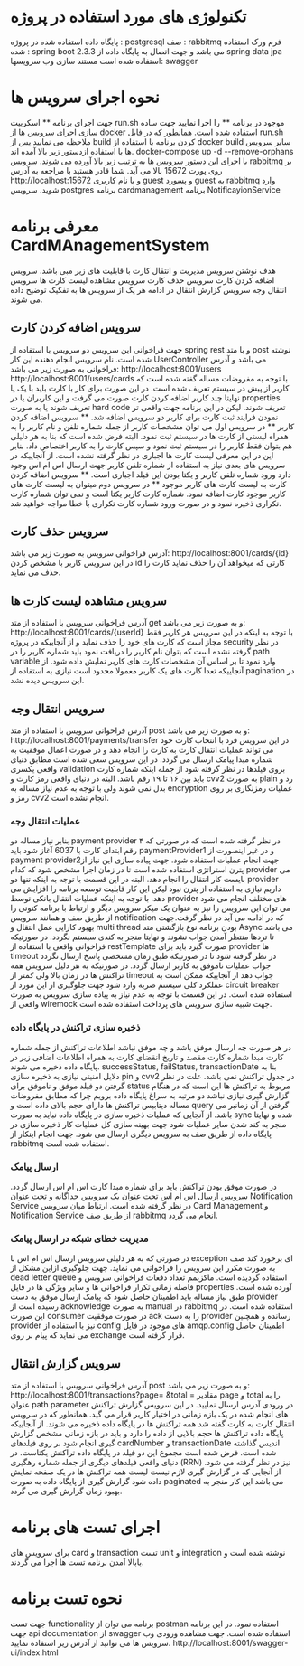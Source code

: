 # تکنولوژی های مورد استفاده در پروژه

پایگاه داده استفاده شده در پروژه : postgresql
صف : rabbitmq
فرم ورک استفاده شده : spring boot 2.3.3 می باشد و جهت اتصال به پایگاه داده از spring data jpa استفاده شده است
مستند سازی وب سرویسها: swagger

# نحوه اجرای سرویس ها
جهت اجرای برنامه **  اسکرپیت run.sh موجود در برنامه  **  را اجرا نمایید 
جهت ساده سازی اجرای سرویس ها از docker استفاده شده است. همانطور که در فایل run.sh ملاحظه می نمایید پس از build کردن برنامه با استفاده از docker build سایر سرویس ها با استفاده ازدستور زیر بالا آمده اند.
docker-compose up -d --remove-orphans
با اجرای این دستور  سرویس ها به ترتیب زیر بالا آورده می شوند. 
سرویس rabbitmq بر روی پورت 15672 بالا می آید. شما قادر هستید با مراجعه به آدرس http://localhost:15672  و با نام کاربری guest و پسورد guest به rabbitmq  وارد شوید.
سرویس postgres
برنامه cardmanagement
برنامه NotificayionService

# معرفی برنامه CardMAnagementSystem

هدف نوشتن سرویس مدیریت و انتقال کارت با قابلیت های زیر مبی باشد.
سرویس اضافه کردن کارت
سرویس حذف کارت
سرویس مشاهده لیست کارت ها
سرویس انتقال وجه
سرویس گزارش انتقال
در ادامه هر یک از سرویس ها به تفکیک توضیح داده می شوند.

## سرویس اضافه کردن کارت
جهت فراخوانی این سرویس دو سرویس با استفاده از spring rest و با متد post نوشته شده است.
نام سرویس انجام دهنده این کار UserController می باشد و آدرس فراخوانی به صورت زیر می باشد:
http://localhost:8001/users
http://localhost:8001/users/cards
با توجه به مفروضات مساله گفته شده است که کاربر از پیش در سیستم تعریف شده است. در این صورت برای کار با کارت باید با یک یا نهایتا چند کاربر اضافه کردن کارت صورت می گرفت و این کاربران یا در properties تعریف شوند یا به صورت hard code تعریف شوند. لیکن در این برنامه جهت واقعی تر نمودن فرایند ثبت کارت برای کاربر دو سرویس اضافه شد.
** سرویس اضافه کردن کاربر **
در سرویس اول می توان مشخصات کاربر از جمله شماره تلفن و نام کاربر را به همراه لیستی از کارت ها در سیستم ثبت نمود. البته فرض شده است که بنا به هر دلیلی هم بتوان فقط کاربر را در سیستم ثبت نمود و سپس کارت را به کاربر اختصاص داد. بنابر این در این معرفی لیست کارت ها اجباری در نظر گرفته نشده است. از آنجاییکه در سرویس های بعدی نیاز به استفاده از شماره تلفن کاربر جهت ارسال اس ام اس وجود دارد ورود شماره تلفن کاربر و یکتا بودن این فیلد اجباری است.
** سرویس اضافه کردن کارت به لیست کارت های کاربر موجود **
در سرویس دوم میتوان به لیست کارت های کاربر موجود کارت اضافه نمود. شماره کارت کاربر یکتا است و نمی توان شماره کارت تکراری ذخیره نمود و در صورت ورود شماره کارت تکراری با خطا مواجه خواهید شد.

## سرویس حذف کارت
 آدرس فراخوانی سرویس به صورت زیر می باشد:
http://localhost:8001/cards/{id}
در این سرویس کاربر با مشخص کردن id کارتی که میخواهد آن را حذف نماید کارت را حذف می نماید.
## سرویس مشاهده لیست کارت ها
آدرس فراخوانی سرویس با استفاده از متد get و به صورت زیر می باشد:
http://localhost:8001/cards/{userId}
با توجه به اینکه در این سرویس هر کاربر فقط مجاز است که کارت های خود را حذف نماید و از آنجاییکه در پروژه security در نظر گرفته نشده است که بتوان نام کاربر را دریافت نمود باید  شماره کاربر را در path variable وارد نمود تا بر اساس آن مشخصات کارت های کاربر نمایش داده شود. 
از آنجاییکه تعدا کارت های یک کاربر معمولا محدود است نیازی به استفاده از pagination  در این سرویس دیده نشد.
## سرویس انتقال وجه
آدرس فراخوانی سرویس با استفاده از متد post و به صورت زیر می باشد:
http://localhost:8001/payments/transfer
در این سرویس فرد با انتخاب کارت خود می تواند عملیات انتقال کارت به کارت را انجام دهد و در صورت اعمال موفقیت به شماره مبدا پیامک ارسال می گردد.
در این سرویس سعی شده است مطابق دنیای واقعی یکسری validation بروی فیلدها در نظر گرفته شود از جمله اینکه شماره کارت باید بین ۱۶ تا ۱۹ رقم باشد. البته در دنیای واقعی رمز کارت و cvv2 به صورت plain رد و بدل نمی شوند ولی با توجه به عدم نیاز مساله به encryption عملیات رمزنگاری بر روی رمز و cvv2 انجام نشده است.

### عملیات انتقال وجه
بنابر نیاز مساله دو payment provider در نظر گرفته شده است که در صورتی که ۴ رقم ابتدای کارت با 6037 آغاز شود باید paymentProvider1 و در غیر اینصورت از payment provider2جهت انجام عملیات استفاده شود.
جهت پیاده سازی این نیاز از پترن استراتژی استفاده شده است تا در زمان اجرا مشخص شود که کدام provider می بایست کار انتقال را انجام دهد. البته در این قسمت با توجه به اینکه تنها دو provider داریم نیازی به استفاده از پترن نبود لیکن این کار قابلیت توسعه برنامه را افزایش می دهد.
با توجه به اینکه عملیات انتقال بانکی توسط provider های مختلف انجام می شود می توان این سرویس را نیز به عنوان یک میکر سرویس دیگر و ارتباط با برنامه کنونی را از طریق صف و همانند سرویس notification که در ادامه می آید در نظر گرفت.جهت بهبود کارایی عمل انتقال و multi thread بودن برنامه نوع بازگشتی متد Async می باشد تا تردها منتظر آمدن جواب نشوند و نهایتا منجر به کندی سیستم نگردد.
در صورتیکه فراخوانی واقعی با استفاده از restTemplate صورت گیرد باید برای provider ها timeout در نظر گرفته شود تا در صورتیکه طبق زمان مشخصی پاسخ ارسال نگردد جواب عملیات ناموفق به کاربر ارسال گردد. 
در صورتیکه به هر دلیل سرویس همه تراکنش ها در زمان بالا ولی کمتر از timeout  جواب دهد از آنجاییکه ممکن است به عملکرد کلی سیستم ضربه وارد شود  جهت جلوگیری از این مورد از circuit breaker استفاده شده است.
در این قسمت با توجه به عدم نیاز به پیاده سازی سرویس به صورت واقعی از wiremock جهت شبیه سازی سرویس های پرداخت استفاده شده است.

### ذخیره سازی تراکنش در پایگاه داده
در هر صورت چه ارسال موفق باشد و چه موفق نباشد اطلاعات تراکنش از جمله شماره کارت مبدا  شماره کارت مقصد و تاریخ انقضای کارت به همراه اطلاعات اضافی زیر در پایگاه داده ذخیره می شوند.
successStatus, failStatus, transactionDate
بنا به دلایل امنیتی نیازی به ذخیره سازی pin و cvv2 در جدول تراکنش نمی باشد. 
 علت در نظر گرفتن دو فیلد موفق و ناموفق برای status مربوط به تراکنش ها این است که در هنگام گزارش گیری نیازی نباشد دو مرتبه به سراغ پایگاه داده برویم چرا که مطابق مفروضات مساله دیتابیس تراکنش ها دارای حجم بالای داده است و query گرفتن از آن زمانبر می باشد.
از آنجایی که عملیات ذخیره سازی در پایگاه داده نباید به صورت sync شده و نهایتا منجر به کند شدن سایر عملیات شود جهت بهینه سازی کل عملیات کار ذخیره سازی در پایگاه داده از طریق صف به سرویس دیگری ارسال می شود. جهت انجام اینکار از  rabbitmq استفاده شده است.
### ارسال پیامک
در صورت موفق بودن تراکنش باید برای شماره مبدا کارت اس ام اس ارسال گردد. سرویس ارسال اس ام اس تحت عنوان یک سرویس جداگانه و تحت عنوان Notification Service در نظر گرفته شده است. 
ارتباط میان سرویس Card Management و Notification Service از طریق صف rabbitmq انجام می گردد.  
### مدیریت خطای شبکه در ارسال پیامک
در صورتی که به هر دلیلی سرویس ارسال اس ام اس با exception ای برخورد کند صف به صورت مکرر این سرویس را فراخوانی می نماید. جهت جلوگیری ازاین مشکل از dead letter queue استفاده گردیده است.
ماکزیمم تعداد دفعات فراخوانی سرویس و فاصله زمانی تکرار فراخوانی ها و سایر ویژگی ها در فایل properties آورده شده است. 
طبق نیاز مساله باید اطمینان حاصل شود که پیامک ارسال موفق به دست provider رسیده است از acknowledge به صورت manual در rabbitmq استفاده شده است. در این صورت consumer در صورت موفقیت ack را به دست provider رسانده و همچنین provider نیز با استفاده از config های موجود در فایل amqp.config اطمینان حاصل می نماید که پیام بر روی exchange قرار گرفته است.

## سرویس گزارش انتقال
آدرس فراخوانی سرویس با استفاده از متد post و به صورت زیر می باشد:
http://localhost:8001/transactions?page=   &total =
مقادیر page و total را به عنوان path parameter  در ورودی آدرس ارسال نمایید.
در این سرویس گزارش تراکنش های انجام شده در یک بازه زمانی در اختیار کاربر قرار می گید. همانطور که در سرویس انتقال کارت به کارت گفته شد همه تراکنش ها در پایگاه داده ذخیره می شوند. 
از آنجاییکه پایگاه داده تراکنش ها حجم بالایی از داده را دارد و باید در بازه زمانی مشخص گزارش گیری انجام شود بر روی فیلدهای cardNumber و transactionDate اندیس گذاشته شده است. فرض شده است مجموع این دو فیلد در پایگاه داده تراکنش یکتاست. 
در دنیای واقعی فیلدهای دیگری از جمله شماره رهگیری (RRN) نیز در نظر گرفته می شود.
از آنجایی که در گزارش گیری لازم نیست لیست همه تراکنش ها در یک صفحه نمایش داده شود گزارش گیری از پایگاه داده به صورت paginated می باشد این کار منجر به بهبود زمان گزارش گیری می گردد.
# اجرای تست های برنامه
برای سرویس های card و transaction تست unit و integration نوشته شده است و بابالا آمدن برنامه تست ها اجرا می گردند.
# نحوه تست برنامه
جهت تست functionality برنامه می توان از postman استفاده نمود. در این برنامه جهت  api documentation از swagger استفاده شده است. جهت مشاهده ورودی وب سرویس ها می توانید از آدرس زیر استفاده نمایید.
http://localhost:8001/swagger-ui/index.html

